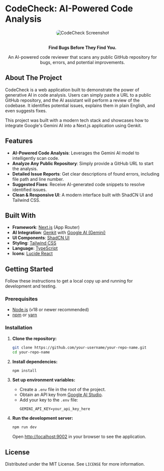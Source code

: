 # CodeCheck: AI-Powered Code Analysis

<div align="center">
  <img src="https://picsum.photos/seed/codecheck/1200/600" alt="CodeCheck Screenshot" data-ai-hint="code computer abstract" style="border-radius: 8px;"/>
</div>

<div align="center">
  <br />
  <p>
    <strong>Find Bugs Before They Find You.</strong>
  </p>
  <p>
    An AI-powered code reviewer that scans any public GitHub repository for bugs, errors, and potential improvements.
  </p>
</div>

## About The Project

CodeCheck is a web application built to demonstrate the power of generative AI in code analysis. Users can simply paste a URL to a public GitHub repository, and the AI assistant will perform a review of the codebase. It identifies potential issues, explains them in plain English, and even suggests fixes.

This project was built with a modern tech stack and showcases how to integrate Google's Gemini AI into a Next.js application using Genkit.

## Features

- **AI-Powered Code Analysis**: Leverages the Gemini AI model to intelligently scan code.
- **Analyze Any Public Repository**: Simply provide a GitHub URL to start the analysis.
- **Detailed Issue Reports**: Get clear descriptions of found errors, including file path and line number.
- **Suggested Fixes**: Receive AI-generated code snippets to resolve identified issues.
- **Clean & Responsive UI**: A modern interface built with ShadCN UI and Tailwind CSS.

## Built With

- **Framework**: [Next.js](https://nextjs.org/) (App Router)
- **AI Integration**: [Genkit](https://firebase.google.com/docs/genkit) with [Google AI (Gemini)](https://ai.google/)
- **UI Components**: [ShadCN UI](https://ui.shadcn.com/)
- **Styling**: [Tailwind CSS](https://tailwindcss.com/)
- **Language**: [TypeScript](https://www.typescriptlang.org/)
- **Icons**: [Lucide React](https://lucide.dev/)

## Getting Started

Follow these instructions to get a local copy up and running for development and testing.

### Prerequisites

- [Node.js](https://nodejs.org/) (v18 or newer recommended)
- [npm](https://www.npmjs.com/get-npm) or [yarn](https://yarnpkg.com/)

### Installation

1.  **Clone the repository:**
    ```sh
    git clone https://github.com/your-username/your-repo-name.git
    cd your-repo-name
    ```

2.  **Install dependencies:**
    ```sh
    npm install
    ```

3.  **Set up environment variables:**
    -   Create a `.env` file in the root of the project.
    -   Obtain an API key from [Google AI Studio](https://aistudio.google.com/app/apikey).
    -   Add your key to the `.env` file:
        ```env
        GEMINI_API_KEY=your_api_key_here
        ```

4.  **Run the development server:**
    ```sh
    npm run dev
    ```

    Open [http://localhost:9002](http://localhost:9002) in your browser to see the application.

## License

Distributed under the MIT License. See `LICENSE` for more information.
